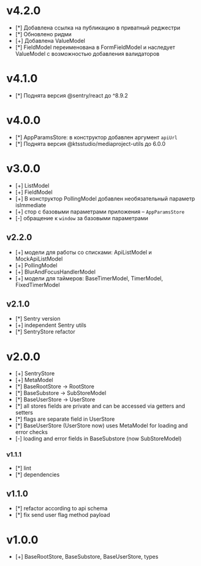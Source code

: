 # v4.2.0

- [*] Добавлена ссылка на публикацию в приватный реджестри
- [*] Обновлено ридми
- [+] Добавлена ValueModel
- [*] FieldModel переименована в FormFieldModel и наследует ValueModel с возможностью добавления валидаторов

# v4.1.0

- [*] Поднята версия @sentry/react до ^8.9.2

# v4.0.0

- [*] AppParamsStore: в конструктор добавлен аргумент `apiUrl`
- [*] Поднята версия @ktsstudio/mediaproject-utils до 6.0.0

# v3.0.0

- [+] ListModel
- [+] FieldModel
- [+] В конструктор PollingModel добавлен необязательный параметр isImmediate
- [+] стор с базовыми параметрами приложения – `AppParamsStore`
- [-] обращение к `window` за базовыми параметрами

## v2.2.0

- [+] модели для работы со списками: ApiListModel и MockApiListModel
- [+] PollingModel
- [+] BlurAndFocusHandlerModel
- [+] модели для таймеров: BaseTimerModel, TimerModel, FixedTimerModel

## v2.1.0

- [*] Sentry version
- [+] independent Sentry utils
- [*] SentryStore refactor

# v2.0.0

- [+] SentryStore
- [+] MetaModel
- [*] BaseRootStore -> RootStore
- [*] BaseSubstore -> SubStoreModel
- [*] BaseUserStore -> UserStore
- [*] all stores fields are private and can be accessed via getters and setters
- [*] flags are separate field in UserStore
- [*] BaseUserStore (UserStore now) uses MetaModel for loading and error checks
- [-] loading and error fields in BaseSubstore (now SubStoreModel)

### v1.1.1

- [*] lint
- [*] dependencies

## v1.1.0

- [*] refactor according to api schema
- [*] fix send user flag method payload

# v1.0.0

- [+] BaseRootStore, BaseSubstore, BaseUserStore, types
